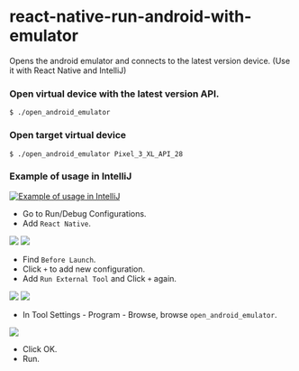 # react-native-run-android-with-emulator
Opens the android emulator and connects to the latest version device. (Use it with React Native and IntelliJ)


### Open virtual device with the latest version API.
```
$ ./open_android_emulator
```

### Open target virtual device
```
$ ./open_android_emulator Pixel_3_XL_API_28
```

### Example of usage in IntelliJ
[![Example of usage in IntelliJ](http://img.youtube.com/vi/PJO1Um3gCTU/0.jpg)](https://youtu.be/PJO1Um3gCTU)

- Go to Run/Debug Configurations.
- Add `React Native`.

![](https://user-images.githubusercontent.com/24663059/64314837-501f3f00-cfeb-11e9-9094-ce8d39c683c7.png)
![](https://user-images.githubusercontent.com/24663059/64314838-501f3f00-cfeb-11e9-92bf-014e241f08df.png)

- Find `Before Launch`.
- Click `+` to add new configuration.
- Add `Run External Tool` and Click `+` again.

![](https://user-images.githubusercontent.com/24663059/64314839-50b7d580-cfeb-11e9-9eb4-68f5b7896fc3.png)
![](https://user-images.githubusercontent.com/24663059/64314840-50b7d580-cfeb-11e9-9152-b92f60f29d2d.png)

- In Tool Settings - Program - Browse, browse `open_android_emulator`.

![](https://user-images.githubusercontent.com/24663059/64314841-50b7d580-cfeb-11e9-9ae5-d095b07cc42f.png)

- Click OK.
- Run.











